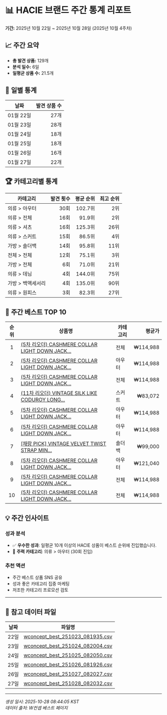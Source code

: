 # 📊 HACIE 브랜드 주간 통계 리포트

**기간:** 2025년 10월 22일 ~ 2025년 10월 28일 (2025년 10월 4주차)

## 📈 주간 요약

- **총 발견 상품:** 129개
- **분석 일수:** 6일
- **일평균 상품 수:** 21.5개

## 📅 일별 통계

| 날짜 | 발견 상품 수 |
|------|------------:|
| 01월 22일 | 27개 |
| 01월 23일 | 28개 |
| 01월 24일 | 18개 |
| 01월 25일 | 18개 |
| 01월 26일 | 16개 |
| 01월 27일 | 22개 |

## 🏆 카테고리별 통계

| 카테고리 | 발견 횟수 | 평균 순위 | 최고 순위 |
|---------|--------:|--------:|--------:|
| 의류 > 아우터 | 30회 | 102.7위 | 2위 |
| 의류 > 전체 | 16회 | 91.9위 | 2위 |
| 의류 > 셔츠 | 16회 | 125.3위 | 26위 |
| 의류 > 스커트 | 15회 | 86.5위 | 4위 |
| 가방 > 숄더백 | 14회 | 95.8위 | 11위 |
| 전체 > 전체 | 12회 | 75.1위 | 3위 |
| 가방 > 전체 | 6회 | 71.0위 | 21위 |
| 의류 > 데님 | 4회 | 144.0위 | 75위 |
| 가방 > 백액세서리 | 4회 | 135.0위 | 90위 |
| 의류 > 원피스 | 3회 | 82.3위 | 27위 |

## 🌟 주간 베스트 TOP 10

| 순위 | 상품명 | 카테고리 | 평균가 |
|:----:|--------|---------|-------:|
| 1 | [(5차 리오더) CASHMERE COLLAR LIGHT DOWN JACK...](https://m.wconcept.co.kr/Product/303596201) | 전체 | ₩114,988 |
| 2 | [(5차 리오더) CASHMERE COLLAR LIGHT DOWN JACK...](https://m.wconcept.co.kr/Product/303596201) | 아우터 | ₩114,988 |
| 3 | [(5차 리오더) CASHMERE COLLAR LIGHT DOWN JACK...](https://m.wconcept.co.kr/Product/303596201) | 전체 | ₩114,988 |
| 4 | [(11차 리오더) VINTAGE SILK LIKE CODUROY LONG...](https://m.wconcept.co.kr/Product/306105637) | 스커트 | ₩83,072 |
| 5 | [(5차 리오더) CASHMERE COLLAR LIGHT DOWN JACK...](https://m.wconcept.co.kr/Product/303596201) | 아우터 | ₩114,988 |
| 6 | [(5차 리오더) CASHMERE COLLAR LIGHT DOWN JACK...](https://m.wconcept.co.kr/Product/303596201) | 아우터 | ₩114,988 |
| 7 | [[채랑 PICK] VINTAGE VELVET TWIST STRAP MIN...](https://m.wconcept.co.kr/Product/307456275) | 숄더백 | ₩99,000 |
| 8 | [(5차 리오더) CASHMERE COLLAR LIGHT DOWN JACK...](https://m.wconcept.co.kr/Product/303596201) | 아우터 | ₩121,040 |
| 9 | [(5차 리오더) CASHMERE COLLAR LIGHT DOWN JACK...](https://m.wconcept.co.kr/Product/303596201) | 전체 | ₩114,988 |
| 10 | [(5차 리오더) CASHMERE COLLAR LIGHT DOWN JACK...](https://m.wconcept.co.kr/Product/303596201) | 전체 | ₩114,988 |

## 💡 주간 인사이트

### 성과 분석
- ✅ **우수한 성과**: 일평균 10개 이상의 HACIE 상품이 베스트 순위에 진입했습니다.
- 🎯 **주력 카테고리**: 의류 > 아우터 (30회 진입)

### 추천 액션
- 주간 베스트 상품 SNS 공유
- 성과 좋은 카테고리 집중 마케팅
- 저조한 카테고리 프로모션 검토

---

## 📎 참고 데이터 파일

| 날짜 | 파일명 |
|------|--------|
| 22일 | [wconcept_best_251023_081935.csv](https://github.com/kaae/best_item_crawl/blob/master/output/2025/10/22/wconcept_best_251023_081935.csv) |
| 23일 | [wconcept_best_251024_082004.csv](https://github.com/kaae/best_item_crawl/blob/master/output/2025/10/23/wconcept_best_251024_082004.csv) |
| 24일 | [wconcept_best_251025_082050.csv](https://github.com/kaae/best_item_crawl/blob/master/output/2025/10/24/wconcept_best_251025_082050.csv) |
| 25일 | [wconcept_best_251026_081926.csv](https://github.com/kaae/best_item_crawl/blob/master/output/2025/10/25/wconcept_best_251026_081926.csv) |
| 26일 | [wconcept_best_251027_082027.csv](https://github.com/kaae/best_item_crawl/blob/master/output/2025/10/26/wconcept_best_251027_082027.csv) |
| 27일 | [wconcept_best_251028_082032.csv](https://github.com/kaae/best_item_crawl/blob/master/output/2025/10/27/wconcept_best_251028_082032.csv) |

---

*생성 일시: 2025-10-28 08:44:05 KST*  
*데이터 출처: W컨셉 베스트 페이지*
